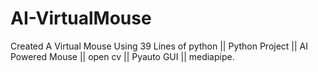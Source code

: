 # AI-VirtualMouse
Created A Virtual Mouse Using 39 Lines of python || Python Project || AI Powered Mouse || open cv || Pyauto GUI || mediapipe.
